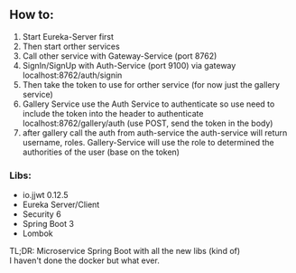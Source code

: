 
## How to:

1. Start Eureka-Server first
2. Then start orther services
3. Call other service with Gateway-Service (port 8762)
4. SignIn/SignUp with Auth-Service (port 9100) via gateway localhost:8762/auth/signin
5. Then take the token to use for orther service (for now just the gallery service)
6. Gallery Service use the Auth Service to authenticate so use need to include the token into the header to authenticate localhost:8762/gallery/auth (use POST, send the token in the body)
7. after gallery call the auth from auth-service the auth-service will return username, roles. Gallery-Service will use the role to determined the authorities of the user (base on the token)

### Libs:
- io.jjwt 0.12.5
- Eureka Server/Client
- Security 6
- Spring Boot 3
- Lombok

TL;DR: Microservice Spring Boot with all the new libs (kind of) \
I haven't done the docker but what ever.